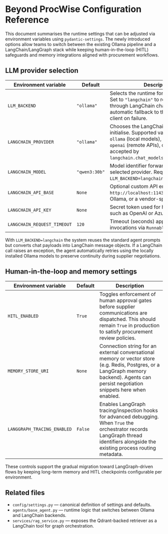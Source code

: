 # Beyond ProcWise Configuration Reference

This document summarises the runtime settings that can be adjusted via
environment variables using ``pydantic-settings``.  The newly introduced
options allow teams to switch between the existing Ollama pipeline and a
LangChain/LangGraph stack while keeping human-in-the-loop (HITL) safeguards and
memory integrations aligned with procurement workflows.

## LLM provider selection

| Environment variable | Default | Description |
| -------------------- | ------- | ----------- |
| ``LLM_BACKEND`` | ``"ollama"`` | Selects the runtime for agent LLM calls. Set to ``"langchain"`` to route requests through LangChain chat models with automatic fallback to the native Ollama client on failure. |
| ``LANGCHAIN_PROVIDER`` | ``"ollama"`` | Chooses the LangChain provider shim to initialise. Supported values include ``ollama`` (local models), ``openai``/``azure-openai`` (remote APIs), or any identifier accepted by ``langchain.chat_models.init_chat_model``. |
| ``LANGCHAIN_MODEL`` | ``"qwen3:30b"`` | Model identifier forwarded to the selected provider. Required when ``LLM_BACKEND=langchain``. |
| ``LANGCHAIN_API_BASE`` | ``None`` | Optional custom API endpoint (e.g. ``http://localhost:11434`` for self-hosted Ollama, or a vendor-specific gateway). |
| ``LANGCHAIN_API_KEY`` | ``None`` | Secret token used for hosted providers such as OpenAI or Azure OpenAI. |
| ``LANGCHAIN_REQUEST_TIMEOUT`` | ``120`` | Timeout (seconds) applied to LangChain invocations via ``Runnable`` configuration. |

With ``LLM_BACKEND=langchain`` the system reuses the standard agent prompts but
converts chat payloads into LangChain message objects.  If a LangChain call
raises an exception, the agent automatically retries using the locally
installed Ollama models to preserve continuity during supplier negotiations.

## Human-in-the-loop and memory settings

| Environment variable | Default | Description |
| -------------------- | ------- | ----------- |
| ``HITL_ENABLED`` | ``True`` | Toggles enforcement of human approval gates before supplier communications are dispatched. This should remain ``True`` in production to satisfy procurement review policies. |
| ``MEMORY_STORE_URI`` | ``None`` | Connection string for an external conversational memory or vector store (e.g. Redis, Postgres, or a LangGraph memory backend). Agents can persist negotiation snippets here when enabled. |
| ``LANGGRAPH_TRACING_ENABLED`` | ``False`` | Enables LangGraph tracing/inspection hooks for advanced debugging. When ``True`` the orchestrator records LangGraph thread identifiers alongside the existing process routing metadata. |

These controls support the gradual migration toward LangGraph-driven flows by
keeping long-term memory and HITL checkpoints configurable per environment.

## Related files

- ``config/settings.py`` — canonical definition of settings and defaults.
- ``agents/base_agent.py`` — runtime logic that switches between Ollama and
  LangChain backends.
- ``services/rag_service.py`` — exposes the Qdrant-backed retriever as a
  LangChain tool for graph orchestration.
